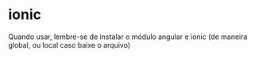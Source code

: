 # ionic
Quando usar, lembre-se de instalar o módulo angular e ionic (de maneira global, ou local caso baixe o arquivo)
